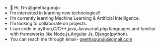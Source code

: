 - 👋 Hi, I’m @geethaguruju
- I’m interested in learning new technologies!!
- I’m currently learning Machine Learning & Artificial Intelligence.
- I’m looking to collaborate on projects. 
- I can code in python,C/C++,java,Javascript,php languages and familiar with frameworks like Node.js,Angular Js, Django(python).
- You can reach me through email- geethaguruju@gmail.com

<!---
geethaguruju/geethaguruju is a ✨ special ✨ repository because its `README.md` (this file) appears on your GitHub profile.
You can click the Preview link to take a look at your changes.
--->
